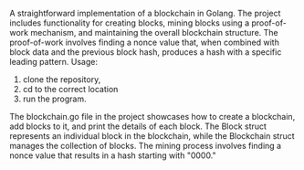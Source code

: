 
A straightforward implementation of a blockchain in Golang. The project includes functionality for creating blocks, mining blocks using a proof-of-work mechanism, and maintaining the overall blockchain structure. The proof-of-work involves finding a nonce value that, when combined with block data and the previous block hash, produces a hash with a specific leading pattern.
Usage:
1. clone the repository,
2. cd to the correct location
3. run the program.

The blockchain.go file in the project showcases how to create a blockchain, add blocks to it, and print the details of each block. The Block struct represents an individual block in the blockchain, while the Blockchain struct manages the collection of blocks. The mining process involves finding a nonce value that results in a hash starting with "0000."
